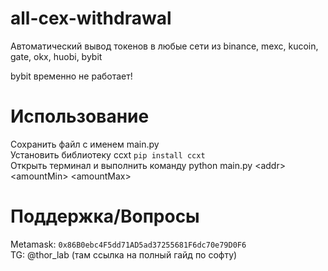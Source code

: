 # all-cex-withdrawal
Автоматический вывод токенов в любые сети из binance, mexc, kucoin, gate, okx, huobi, bybit

bybit временно не работает!

# Использование

Сохранить файл с именем main.py  
Установить библиотеку ccxt   ```pip install ccxt```  
Открыть терминал и выполнить команду python main.py \<addr\> \<amountMin\> \<amountMax\>

# Поддержка/Вопросы

Metamask: ```0x86B0ebc4F5dd71AD5ad37255681F6dc70e79D0F6```  
TG: @thor_lab (там ссылка на полный гайд по софту)
